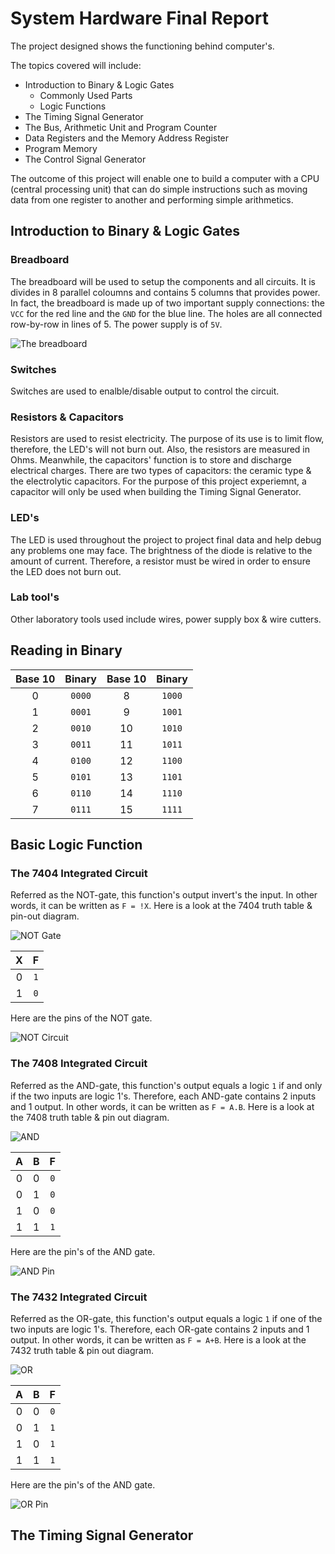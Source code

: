 # System Hardware Final Report

The project designed shows the functioning behind computer's.

The topics covered will include:

- Introduction to Binary & Logic Gates
  - Commonly Used Parts
  - Logic Functions
- The Timing Signal Generator
- The Bus, Arithmetic Unit and Program Counter
- Data Registers and the Memory Address Register
- Program Memory
- The Control Signal Generator

The outcome of this project will enable one to build a computer with a CPU (central processing unit) that can do simple
instructions such as moving data from one register to another and performing simple arithmetics.
## Introduction to Binary & Logic Gates


### Breadboard
   The breadboard will be used to setup the components and all circuits. It is divides in 8 parallel coloumns and contains 5 columns that
   provides power. In fact, the breadboard is made up of two important supply connections: the `VCC` for the red
   line and the `GND` for the blue line. The holes are all connected row-by-row in lines of 5. The power supply is of `5V`.

![The breadboard](https://education.ti.com/html/webhelp/EG_Innovator/EN/content/eg_innovsys/_images/m_breadboard/breadboard_front_ti_333x221.png)

### Switches
Switches are used to enalble/disable output to control the circuit. 

### Resistors & Capacitors
Resistors are used to resist electricity. The purpose of its use is to limit flow, therefore, the LED's will not burn out. Also, the resistors are measured in Ohms. Meanwhile, the capacitors' function is to store and discharge electrical charges. There are two types of capacitors: the ceramic type & the electrolytic capacitors. For the purpose of this project experiemnt, a capacitor will only be used when building the Timing Signal Generator.

### LED's
The LED is used throughout the project to project final data and help debug any problems one may face. The brightness of the diode is relative to the amount of current. Therefore, a resistor must be wired in order to ensure the LED does not burn out.

### Lab tool's
Other laboratory tools used include wires, power supply box & wire cutters.

## Reading in Binary
Base 10 | Binary | Base 10 | Binary |
:-:|:-:|:-:|:-:|
0 | `0000` | 8 | `1000` |
1 | `0001` | 9 | `1001` |
2 | `0010` | 10 | `1010` |
3 | `0011` | 11 | `1011` |
4 | `0100` | 12 | `1100` |
5 | `0101` | 13 | `1101` |
6 | `0110` | 14 | `1110` |
7 | `0111` | 15 | `1111` |

## Basic Logic Function
### The 7404 Integrated Circuit
Referred as the NOT-gate, this function's output invert's the input. In other words, it can be written as `F = !X`. Here is a look at the 7404 truth table & pin-out diagram.

![NOT Gate](https://i.gyazo.com/9bad38348da4ea4268e69a8eb076f0e8.png)

X | F |
:-:|:-:|
0 | `1` |
1 | `0` |

Here are the pins of the NOT gate.

![NOT Circuit](https://i.gyazo.com/5559035b523ebf61a2731541c9fc3593.png)

### The 7408 Integrated Circuit
Referred as the AND-gate, this function's output equals a logic `1` if and only if the two inputs are logic 1's. Therefore, each AND-gate contains 2 inputs and 1 output. In other words, it can be written as `F = A.B`. Here is a look at the 7408 truth table & pin out diagram.

![AND](https://i.gyazo.com/948c4b0cd4f0834188206a195506333a.png)

A | B | F |
:-:|:-:|:-:|
0 | 0 | `0` |
0 | 1 | `0` |
1 | 0 | `0` |
1 | 1 | `1` |

Here are the pin's of the AND gate.

![AND Pin](https://i.gyazo.com/6ead1c80c6eb1933a4e1fbfe83d9986f.png)

### The 7432 Integrated Circuit
Referred as the OR-gate, this function's output equals a logic `1` if one of the two inputs are logic 1's. Therefore, each OR-gate contains 2 inputs and 1 output. In other words, it can be written as `F = A+B`. Here is a look at the 7432 truth table & pin out diagram.

![OR](https://i.gyazo.com/6650d55c7f7db3811060f96d8ef5c421.png)

A | B | F |
:-:|:-:|:-:|
0 | 0 | `0` |
0 | 1 | `1` |
1 | 0 | `1` |
1 | 1 | `1` |

Here are the pin's of the AND gate.

![OR Pin](https://i.gyazo.com/55d6f9d2fddf086de4eb43409d3075dc.png)

## The Timing Signal Generator

